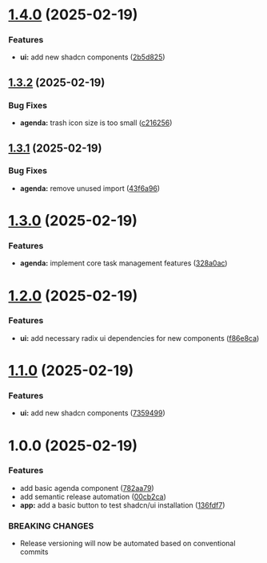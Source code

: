 # [1.4.0](https://github.com/Fx64b/m324-agenda/compare/v1.3.2...v1.4.0) (2025-02-19)


### Features

* **ui:** add new shadcn components ([2b5d825](https://github.com/Fx64b/m324-agenda/commit/2b5d8257a1b3a5b401c1016dfce6fbcc27e39230))

## [1.3.2](https://github.com/Fx64b/m324-agenda/compare/v1.3.1...v1.3.2) (2025-02-19)


### Bug Fixes

* **agenda:** trash icon size is too small ([c216256](https://github.com/Fx64b/m324-agenda/commit/c216256207729a86558fa502e685872df7070caa))

## [1.3.1](https://github.com/Fx64b/m324-agenda/compare/v1.3.0...v1.3.1) (2025-02-19)


### Bug Fixes

* **agenda:** remove unused import ([43f6a96](https://github.com/Fx64b/m324-agenda/commit/43f6a9660c5992dcaa3adb64a24d0f416b831ce0))

# [1.3.0](https://github.com/Fx64b/m324-agenda/compare/v1.2.0...v1.3.0) (2025-02-19)


### Features

* **agenda:** implement core task management features ([328a0ac](https://github.com/Fx64b/m324-agenda/commit/328a0acfc890a0395087a57d6f377fbfe0a427c1))

# [1.2.0](https://github.com/Fx64b/m324-agenda/compare/v1.1.0...v1.2.0) (2025-02-19)


### Features

* **ui:** add necessary radix ui dependencies for new components ([f86e8ca](https://github.com/Fx64b/m324-agenda/commit/f86e8ca610b4caee7aeba2e3bbc3f68c1e3ee679))

# [1.1.0](https://github.com/Fx64b/m324-agenda/compare/v1.0.0...v1.1.0) (2025-02-19)


### Features

* **ui:** add new shadcn components ([7359499](https://github.com/Fx64b/m324-agenda/commit/73594992e80015dbe024307f7600f0322c2e8508))

# 1.0.0 (2025-02-19)


### Features

* add basic agenda component ([782aa79](https://github.com/Fx64b/m324-agenda/commit/782aa79248a3939b00bab971a740436a75573276))
* add semantic release automation ([00cb2ca](https://github.com/Fx64b/m324-agenda/commit/00cb2cac953b1cead808b2056d5aeaaac8d4cc2c))
* **app:** add a basic button to test shadcn/ui installation ([136fdf7](https://github.com/Fx64b/m324-agenda/commit/136fdf719f1dd09dd20f2d0e79c53d314e310ba2))


### BREAKING CHANGES

* Release versioning will now be automated based on conventional commits
